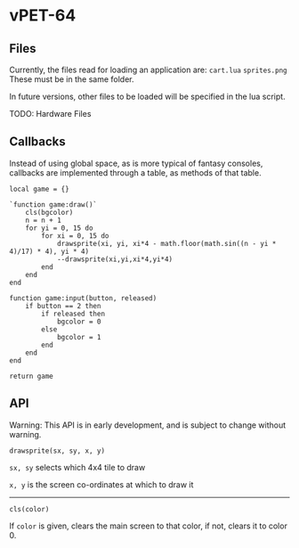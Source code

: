 # vPET-64

## Files
Currently, the files read for loading an application are:
`cart.lua`
`sprites.png`
These must be in the same folder.

In future versions, other files to be loaded will be specified in the lua script.

TODO: Hardware Files

## Callbacks

Instead of using global space, as is more typical of fantasy consoles, callbacks are implemented through a table, as methods of that table.

	local game = {}

	`function game:draw()`
		cls(bgcolor)
		n = n + 1
		for yi = 0, 15 do
			for xi = 0, 15 do
				drawsprite(xi, yi, xi*4 - math.floor(math.sin((n - yi * 4)/17) * 4), yi * 4)
				--drawsprite(xi,yi,xi*4,yi*4)
			end
		end
	end

	function game:input(button, released)
		if button == 2 then
			if released then
				bgcolor = 0
			else
				bgcolor = 1
			end
		end
	end

	return game


## API

Warning: This API is in early development, and is subject to change without warning.

`drawsprite(sx, sy, x, y)`

`sx, sy` selects which 4x4 tile to draw

`x, y` is the screen co-ordinates at which to draw it

---
`cls(color)`

If `color` is given, clears the main screen to that color, if not, clears it to color 0.
